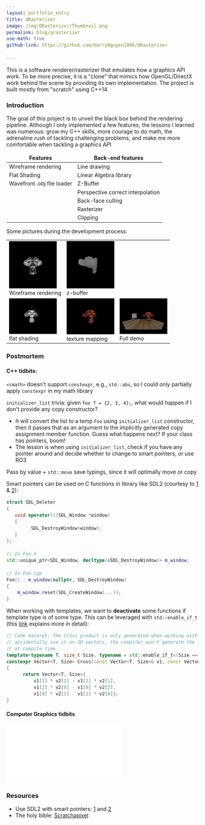 ```yaml
---
layout: portfolio_entry
title: QRasterizer
image: /img/QRasterizer/Thumbnail.png
permalink: blog/qrasterizer 
use-math: true
github-link: https://github.com/HarryNguyen1998/QRasterizer

---
```


This is a software renderer/rasterizer that emulates how a graphics API work. To be more precise, it
is a "clone" that mimics how OpenGL/DirectX work behind the scene by providing its own
implementation. The project is built mostly from "scratch" using C++14

### Introduction
The goal of this project is to unveil the black box behind the rendering pipeline. Although I only
implemented a few features, the lessons I learned was numerous: grow my C++ skills, more courage to
do math, the adrenaline rush of tackling challenging problems, and make me more comfortable when
tackling a graphics API

<style>
td, th {
   border: none!important;
}
</style>

| Features | Back-end features |
| -------- | ----------------- |
| Wireframe rendering | Line drawing |
| Flat Shading | Linear Algebra library |
| Wavefront .obj file loader | Z-Buffer |
| | Perspective correct interpolation |
| | Back-face culling |
| | Rasterizer |
| | Clipping |

Some pictures during the development process:
<table>
<tr>
  <td> <img src="/img/QRasterizer/wireframe.png" alt="Wireframe" style="width: 125px;"/>
  <figcaption>Wireframe rendering</figcaption>
  </td>
  <td> <img src="/img/QRasterizer/z-buffer.png" alt="z-buffer" style="width: 125px;"/>
  <figcaption>z-buffer</figcaption>
  </td>
</tr>
<tr>
<td> <img src="/img/QRasterizer/flat-shading.png" alt="flat-shading" style="width: 125px;"/>
  <figcaption>flat shading</figcaption></td>
<td> <img src="/img/QRasterizer/texture-and-flat-shading.png" alt="texture with flat shading" style="width: 125px;;"/> 
  <figcaption>texture mapping</figcaption>
  </td>
<td> <img src="/img/QRasterizer/Thumbnail.png" alt="Demo" style="width: 125px;"/>
  <figcaption>Full demo</figcaption>
</td>
</tr></table>


### Postmortem

#### C++ tidbits:
`<cmath>` doesn't support `constexpr`, e.g., `std::abs`, so I could only partially apply `constexpr`
in my math library

`initializer_list` trivia: given `foo f = {2, 3, 4};`, what would happen if I don't provide any copy constructor? 
- It will convert the list to a temp `Foo` using `initializer_list` constructor, then it passes that
  as an argument to the implicitly generated copy assignment member function. Guess what happens
  next? If your class has pointers, boom!
- The lesson is when using `initializer_list`, check if you have any pointer around and decide
  whether to change to smart pointers, or use RO3

Pass by value + `std::move` save typings, since it will optimally move or copy

Smart pointers can be used on C functions in library like SDL2 (courtesy to [1][1] & [2][2]):
``` c++
struct SDL_Deleter
{
   void operator()(SDL_Window *window)
   {
         SDL_DestroyWindow(window);
   }
};

// In Foo.h
std::unique_ptr<SDL_Window, decltype(&SDL_DestroyWindow)> m_window;

// In Foo.cpp
Foo() : m_window(nullptr, SDL_DestroyWindow)
{
    m_window.reset(SDL_CreateWindow(...));
}

```

When working with templates, we want to **deactivate** some functions if template type is of some
type. This can be leveraged with `std::enable_if_t` (this [link][3] explains more in detail):
``` c++
// Code excerpt: The Cross product is only generated when working with 3D vectors. If you
// accidentally use it on 2D vectors, the compiler won't generate the function andd error is caught
// at compile time
template<typename T, size_t Size, typename = std::enable_if_t<(Size == 3)>>
constexpr Vector<T, Size> Cross(const Vector<T, Size>& v1, const Vector<T, Size>& v2)
{
      return Vector<T, Size>{
          v1[1] * v2[2] - v1[2] * v2[1],
          v1[2] * v2[0] - v1[0] * v2[2],
          v1[0] * v2[1] - v1[1] * v2[0]};
}

```

#### Computer Graphics tidbits
<embed src="/img/QRasterizer/point-flow.svg" type="image/svg+xml" />



### Resources
- Use SDL2 with smart pointers: [1][1] and [2][2]
- The holy bible: [Scratchapixel](https://www.scratchapixel.com/index.php?redirect)

[1]: https://stackoverflow.com/questions/48672399/is-it-possible-to-use-sdl2-with-smart-pointers
[2]: https://stackoverflow.com/questions/24251747/smart-pointers-with-sdl
[3]: https://www.fluentcpp.com/2018/05/15/make-sfinae-pretty-1-what-value-sfinae-brings-to-code/

